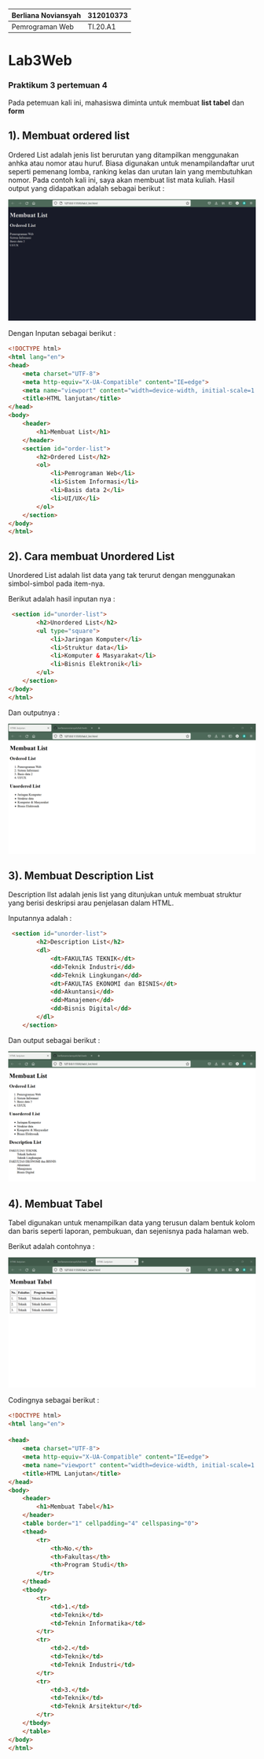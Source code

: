 |  Berliana Noviansyah  |  312010373  |
|-----------------------|-------------|
|    Pemrograman Web    |   TI.20.A1  |

# Lab3Web
### Praktikum 3 pertemuan 4

Pada petemuan kali ini, mahasiswa diminta untuk membuat **list tabel** dan **form**

## 1). Membuat ordered list

Ordered List adalah jenis list berurutan yang ditampilkan menggunakan anhka atau nomor atau huruf.
Biasa digunakan untuk menampilandaftar urut seperti pemenang lomba, ranking kelas dan urutan lain yang membutuhkan nomor.
Pada contoh kali ini, saya akan membuat list mata kuliah.
Hasil output yang didapatkan adalah sebagai berikut :

![membuat_ordered_list](img/pic1.png) 

Dengan Inputan sebagai berikut :

```html
<!DOCTYPE html>
<html lang="en">
<head>
    <meta charset="UTF-8">
    <meta http-equiv="X-UA-Compatible" content="IE=edge">
    <meta name="viewport" content="width=device-width, initial-scale=1.0">
    <title>HTML lanjutan</title>
</head>
<body>
    <header>
        <h1>Membuat List</h1>
    </header>
    <section id="order-list">
        <h2>Ordered List</h2>
        <ol>
            <li>Pemrograman Web</li>
            <li>Sistem Informasi</li>
            <li>Basis data 2</li>
            <li>UI/UX</li>
        </ol>
    </section>
</body>
</html>
```

## 2). Cara membuat Unordered List

Unordered List adalah list data yang tak terurut dengan menggunakan simbol-simbol pada item-nya.

Berikut adalah hasil inputan nya :

```html
 <section id="unorder-list">
        <h2>Unordered List</h2>
        <ul type="square">
            <li>Jaringan Komputer</li>
            <li>Struktur data</li>
            <li>Komputer & Masyarakat</li>
            <li>Bisnis Elektronik</li>
        </ul>
    </section>
</body>
</html>
```

Dan outputnya :

![membuat_unordered_list](img/pic2.png)

## 3). Membuat Description List

Description lIst adalah jenis list yang ditunjukan untuk membuat struktur yang berisi deskripsi arau penjelasan dalam HTML.

Inputannya adalah :

```html
 <section id="unorder-list">
        <h2>Description List</h2>
        <dl>
            <dt>FAKULTAS TEKNIK</dt>
            <dd>Teknik Industri</dd>
            <dd>Teknik Lingkungan</dd>
            <dt>FAKULTAS EKONOMI dan BISNIS</dt>
            <dd>Akuntansi</dd>
            <dd>Manajemen</dd>
            <dd>Bisnis Digital</dd>
        </dl>
    </section>
```

Dan output sebagai berikut :

![membuat_description_list](img/pic3.png)


## 4). Membuat Tabel

Tabel digunakan untuk menampilkan data yang terusun dalam bentuk kolom dan baris seperti laporan, pembukuan, dan sejenisnya pada halaman web.

Berikut adalah contohnya :

![mambuat_tabel](img/tabel.png)

Codingnya sebagai berikut :

```html
<!DOCTYPE html>
<html lang="en">

<head>
    <meta charset="UTF-8">
    <meta http-equiv="X-UA-Compatible" content="IE=edge">
    <meta name="viewport" content="width=device-width, initial-scale=1.0">
    <title>HTML Lanjutan</title>
</head>
<body>
    <header>
        <h1>Membuat Tabel</h1>
    </header>
    <table border="1" cellpadding="4" cellspasing="0">
    <thead>
        <tr>
            <th>No.</th>
            <th>Fakultas</th>
            <th>Program Studi</th>
        </tr>
    </thead>
    <tbody>
        <tr>
            <td>1.</td>
            <td>Teknik</td>
            <td>Teknin Informatika</td>
        </tr>
        <tr>
            <td>2.</td>
            <td>Teknik</td>
            <td>Teknik Industri</td>
        </tr>
        <tr>
            <td>3.</td>
            <td>Teknik</td>
            <td>Teknik Arsitektur</td>
        </tr>
    </tbody>
    </table>
</body>
</html>
```
